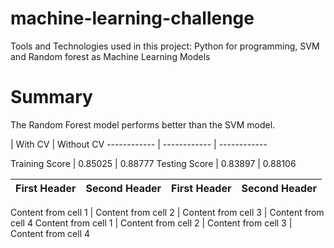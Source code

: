 # machine-learning-challenge

Tools and Technologies used in this project: Python for programming, SVM and Random forest as Machine Learning Models 
 
# Summary

The Random Forest model performs better than the SVM model.


 | With CV | Without CV 
------------ | ------------ | ------------  





 
Training Score | 0.85025 | 0.88777
Testing Score | 0.83897 | 0.88106


First Header | Second Header | First Header | Second Header
------------ | ------------- |------------- | ------------- 

Content from cell 1 | Content from cell 2 | Content from cell 3 | Content from cell 4
Content from cell 1 | Content from cell 2 | Content from cell 3 | Content from cell 4